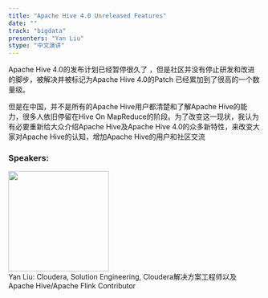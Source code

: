 ```yaml
---
title: "Apache Hive 4.0 Unreleased Features"
date: "" 
track: "bigdata"
presenters: "Yan Liu"
stype: "中文演讲"
---
```

Apache Hive 4.0的发布计划已经暂停很久了 ，但是社区并没有停止研发和改进的脚步，被解决并被标记为Apache Hive 4.0的Patch 已经累加到了很高的一个数量级。  

但是在中国，并不是所有的Apache Hive用户都清楚和了解Apache Hive的能力，很多人依旧停留在Hive On MapReduce的阶段。为了改变这一现状，我认为有必要重新给大众介绍Apache Hive及Apache Hive 4.0的众多新特性，来改变大家对Apache Hive的认知，增加Apache Hive的用户和社区交流
 ### Speakers: 
 <img src="images/speaker/1157.png" width="200" /><br>Yan Liu: Cloudera, Solution Engineering, Cloudera解决方案工程师以及Apache Hive/Apache Flink Contributor
 